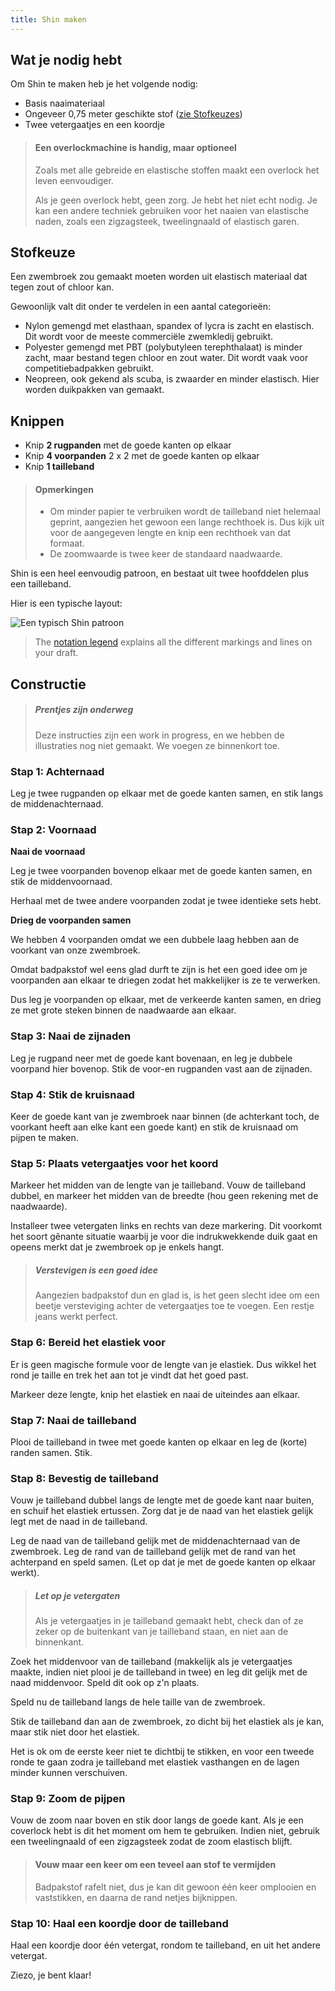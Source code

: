 ```yaml
---
title: Shin maken
---
```


## Wat je nodig hebt

Om Shin te maken heb je het volgende nodig:

- Basis naaimateriaal
- Ongeveer 0,75 meter geschikte stof ([zie Stofkeuzes](#fabric-options))
- Twee vetergaatjes en een koordje

> #### Een overlockmachine is handig, maar optioneel
> 
> Zoals met alle gebreide en elastische stoffen maakt een overlock het leven eenvoudiger.
> 
> Als je geen overlock hebt, geen zorg. Je hebt het niet echt nodig. Je kan een andere techniek gebruiken voor het naaien van elastische naden, zoals een zigzagsteek, tweelingnaald of elastisch garen.

## Stofkeuze

Een zwembroek zou gemaakt moeten worden uit elastisch materiaal dat tegen zout of chloor kan.

Gewoonlijk valt dit onder te verdelen in een aantal categorieën:

- Nylon gemengd met elasthaan, spandex of lycra is zacht en elastisch. Dit wordt voor de meeste commerciële zwemkledij gebruikt.
- Polyester gemengd met PBT (polybutyleen terephthalaat) is minder zacht, maar bestand tegen chloor en zout water. Dit wordt vaak voor competitiebadpakken gebruikt.
- Neopreen, ook gekend als scuba, is zwaarder en minder elastisch. Hier worden duikpakken van gemaakt.

## Knippen

- Knip **2 rugpanden** met de goede kanten op elkaar
- Knip **4 voorpanden** 2 x 2 met de goede kanten op elkaar
- Knip **1 tailleband** 

> #### Opmerkingen
> 
> - Om minder papier te verbruiken wordt de tailleband niet helemaal geprint, aangezien het gewoon een lange rechthoek is. Dus kijk uit voor de aangegeven lengte en knip een rechthoek van dat formaat.
> - De zoomwaarde is twee keer de standaard naadwaarde.

Shin is een heel eenvoudig patroon, en bestaat uit twee hoofddelen plus een tailleband.

Hier is een typische layout:

<img src="layout.svg" alt="Een typisch Shin patroon" title="" class="elevation-1" />

> The [notation legend](/en/docs/patterns/notation) explains all the different markings and lines on your draft.

## Constructie

> ##### Prentjes zijn onderweg
> 
> Deze instructies zijn een work in progress, en we hebben de illustraties nog niet gemaakt. We voegen ze binnenkort toe.

### Stap 1: Achternaad

Leg je twee rugpanden op elkaar met de goede kanten samen, en stik langs de middenachternaad.

### Stap 2: Voornaad

**Naai de voornaad**

Leg je twee voorpanden bovenop elkaar met de goede kanten samen, en stik de middenvoornaad.

Herhaal met de twee andere voorpanden zodat je twee identieke sets hebt.

**Drieg de voorpanden samen**

We hebben 4 voorpanden omdat we een dubbele laag hebben aan de voorkant van onze zwembroek.

Omdat badpakstof wel eens glad durft te zijn is het een goed idee om je voorpanden aan elkaar te driegen zodat het makkelijker is ze te verwerken.

Dus leg je voorpanden op elkaar, met de verkeerde kanten samen, en drieg ze met grote steken binnen de naadwaarde aan elkaar.

### Stap 3: Naai de zijnaden

Leg je rugpand neer met de goede kant bovenaan, en leg je dubbele voorpand hier bovenop. Stik de voor-en rugpanden vast aan de zijnaden.

### Stap 4: Stik de kruisnaad

Keer de goede kant van je zwembroek naar binnen (de achterkant toch, de voorkant heeft aan elke kant een goede kant) en stik de kruisnaad om pijpen te maken.

### Stap 5: Plaats vetergaatjes voor het koord

Markeer het midden van de lengte van je tailleband. Vouw de tailleband dubbel, en markeer het midden van de breedte (hou geen rekening met de naadwaarde).

Installeer twee vetergaten links en rechts van deze markering. Dit voorkomt het soort gênante situatie waarbij je voor die indrukwekkende duik gaat en opeens merkt dat je zwembroek op je enkels hangt.

> ##### Verstevigen is een goed idee
> 
> Aangezien badpakstof dun en glad is, is het geen slecht idee om een beetje versteviging achter de vetergaatjes toe te voegen. Een restje jeans werkt perfect.

### Stap 6: Bereid het elastiek voor

Er is geen magische formule voor de lengte van je elastiek. Dus wikkel het rond je taille en trek het aan tot je vindt dat het goed past.

Markeer deze lengte, knip het elastiek en naai de uiteindes aan elkaar.

### Stap 7: Naai de tailleband

Plooi de tailleband in twee met goede kanten op elkaar en leg de (korte) randen samen. Stik.

### Stap 8: Bevestig de tailleband

Vouw je tailleband dubbel langs de lengte met de goede kant naar buiten, en schuif het elastiek ertussen. Zorg dat je de naad van het elastiek gelijk legt met de naad in de tailleband.

Leg de naad van de tailleband gelijk met de middenachternaad van de zwembroek. Leg de rand van de tailleband gelijk met de rand van het achterpand en speld samen. (Let op dat je met de goede kanten op elkaar werkt).

> ##### Let op je vetergaten
> 
> Als je vetergaatjes in je tailleband gemaakt hebt, check dan of ze zeker op de buitenkant van je tailleband staan, en niet aan de binnenkant.

Zoek het middenvoor van de tailleband (makkelijk als je vetergaatjes maakte, indien niet plooi je de tailleband in twee) en leg dit gelijk met de naad middenvoor. Speld dit ook op z'n plaats.

Speld nu de tailleband langs de hele taille van de zwembroek.

Stik de tailleband dan aan de zwembroek, zo dicht bij het elastiek als je kan, maar stik niet door het elastiek.

Het is ok om de eerste keer niet te dichtbij te stikken, en voor een tweede ronde te gaan zodra je tailleband met elastiek vasthangen en de lagen minder kunnen verschuiven.

### Stap 9: Zoom de pijpen

Vouw de zoom naar boven en stik door langs de goede kant. Als je een coverlock hebt is dit het moment om hem te gebruiken. Indien niet, gebruik een tweelingnaald of een zigzagsteek zodat de zoom elastisch blijft.

> #### Vouw maar een keer om een teveel aan stof te vermijden
> 
> Badpakstof rafelt niet, dus je kan dit gewoon één keer omplooien en vaststikken, en daarna de rand netjes bijknippen.

### Stap 10: Haal een koordje door de tailleband

Haal een koordje door één vetergat, rondom te tailleband, en uit het andere vetergat.

Ziezo, je bent klaar!